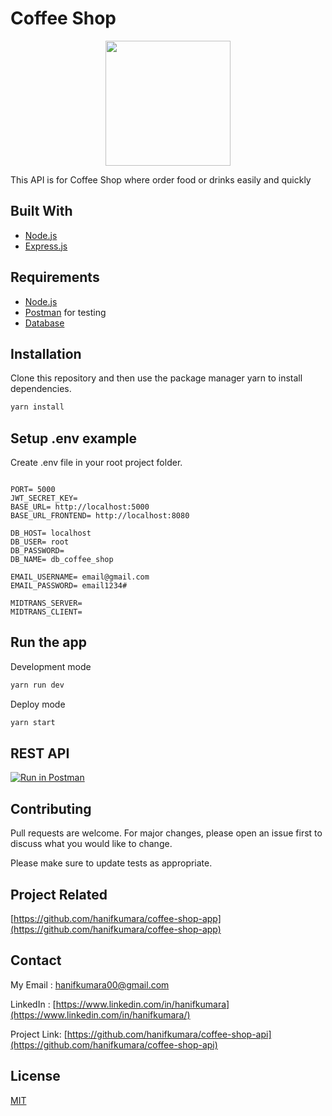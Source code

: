# Coffee Shop

<p align="center">
  <p align="center">
    <image align="center" width="200" src='./screenshots/logo coffee shop.PNG' />
  </p>
</p>

This API is for Coffee Shop where order food or drinks easily and quickly

## Built With
* [Node.js](https://nodejs.org/en/)
* [Express.js](https://expressjs.com/)

## Requirements
* [Node.js](https://nodejs.org/en/)
* [Postman](https://www.getpostman.com/) for testing
* [Database](database-example.sql)

## Installation

Clone this repository and then use the package manager yarn to install dependencies.


```bash
yarn install
```

## Setup .env example

Create .env file in your root project folder.

```env

PORT= 5000
JWT_SECRET_KEY= 
BASE_URL= http://localhost:5000
BASE_URL_FRONTEND= http://localhost:8080

DB_HOST= localhost
DB_USER= root
DB_PASSWORD=
DB_NAME= db_coffee_shop

EMAIL_USERNAME= email@gmail.com
EMAIL_PASSWORD= email1234#

MIDTRANS_SERVER= 
MIDTRANS_CLIENT= 

```

## Run the app

Development mode

```bash
yarn run dev
```

Deploy mode

```bash
yarn start
```

## REST API

[![Run in Postman](https://run.pstmn.io/button.svg)](https://app.getpostman.com/run-collection/ddd175d13e4502567620)

## Contributing
Pull requests are welcome. For major changes, please open an issue first to discuss what you would like to change.

Please make sure to update tests as appropriate.

## Project Related

[https://github.com/hanifkumara/coffee-shop-app](https://github.com/hanifkumara/coffee-shop-app)

## Contact

My Email : hanifkumara00@gmail.com

LinkedIn : [https://www.linkedin.com/in/hanifkumara](https://www.linkedin.com/in/hanifkumara/)

Project Link: [https://github.com/hanifkumara/coffee-shop-api](https://github.com/hanifkumara/coffee-shop-api)

## License
[MIT](https://choosealicense.com/licenses/mit/)
